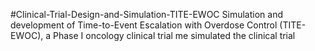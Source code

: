 #Clinical-Trial-Design-and-Simulation-TITE-EWOC
Simulation and development of Time-to-Event Escalation with Overdose Control (TITE-EWOC), a Phase I oncology clinical trial me simulated the clinical trial 

